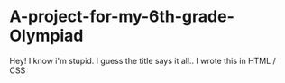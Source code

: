 # A-project-for-my-6th-grade-Olympiad
Hey! I know i'm stupid. I guess the title says it all.. I wrote this in HTML / CSS
